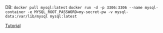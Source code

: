 DB:
`docker pull mysql:latest`
`docker run -d -p 3306:3306 --name mysql-container -e MYSQL_ROOT_PASSWORD=my-secret-pw -v mysql-data:/var/lib/mysql mysql:latest`

[Tutorial](https://www.linkedin.com/learning/angular-creating-and-hosting-a-full-stack-site/why-node-js?resume=false)
